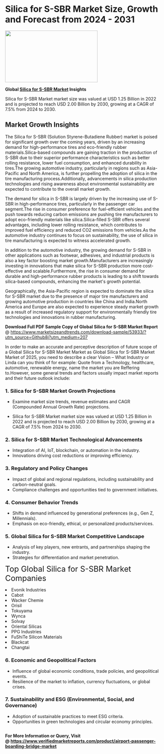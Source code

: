 <H1>Silica for S-SBR Market Size, Growth and Forecast from 2024 - 2031</H1><img class="aligncenter size-medium wp-image-584254" src="https://thirdeyenews.in/wp-content/uploads/2024/09/Global-Market-Research-300x168.jpeg" alt="" width="300" height="168" /><p><strong>Global&nbsp;<a href="https://www.marketsizeandtrends.com/download-sample/53933/?utm_source=Github8j?utm_medium=207">Silica for S-SBR Market</a> Insights</strong></p><p>Silica for S-SBR Market market size was valued at USD 1.25 Billion in 2022 and is projected to reach USD 2.00 Billion by 2030, growing at a CAGR of 7.5% from 2024 to 2030.</p><p><h2>Market Growth Insights</h2> <p>The Silica for S-SBR (Solution Styrene-Butadiene Rubber) market is poised for significant growth over the coming years, driven by an increasing demand for high-performance tires and eco-friendly rubber materials.Silica-based compounds are gaining traction in the production of S-SBR due to their superior performance characteristics such as better rolling resistance, lower fuel consumption, and enhanced durability in tires.The growing automotive industry, particularly in regions such as Asia-Pacific and North America, is further propelling the adoption of silica in the tire manufacturing process.Additionally, advancements in silica production technologies and rising awareness about environmental sustainability are expected to contribute to the overall market growth.</p> <p>The demand for silica in S-SBR is largely driven by the increasing use of S-SBR in high-performance tires, particularly in the passenger car segment.The rise in consumer preference for fuel-efficient vehicles and the push towards reducing carbon emissions are pushing tire manufacturers to adopt eco-friendly materials like silica.Silica-filled S-SBR offers several advantages, including lower rolling resistance, which contributes to improved fuel efficiency and reduced CO2 emissions from vehicles.As the automotive industry continues to focus on sustainability, the use of silica in tire manufacturing is expected to witness accelerated growth.</p> <p>In addition to the automotive industry, the growing demand for S-SBR in other applications such as footwear, adhesives, and industrial products is also a key factor boosting market growth.Manufacturers are increasingly investing in innovations that make silica for S-SBR production more cost-effective and scalable.Furthermore, the rise in consumer demand for durable and high-performance rubber products is leading to a shift towards silica-based compounds, enhancing the market's growth potential.</p> <p>Geographically, the Asia-Pacific region is expected to dominate the silica for S-SBR market due to the presence of major tire manufacturers and growing automotive production in countries like China and India.North America and Europe are also expected to experience steady market growth as a result of increased regulatory support for environmentally friendly tire technologies and innovations in rubber manufacturing.</p> <p><span class=""><strong>Download Full PDF Sample Copy of Global Silica for S-SBR Market Report</strong> @ <a href="https://www.marketsizeandtrends.com/download-sample/53933/?utm_source=Github8j?utm_medium=207" target="_blank">https://www.marketsizeandtrends.com/download-sample/53933/?utm_source=Github8j?utm_medium=207</a></span></p><p>In order to make an accurate and perceptive description of future scope of a Global&nbsp;Silica for S-SBR Market Market as Global&nbsp;Silica for S-SBR Market Market of 2025, you need to describe a clear Vision &ndash; What Industry or Linda can you think of for example: Quote from a Technology, healthcare, automotive, renewable energy, name the market you are Reffering to.However, some general trends and factors usually impact market reports and their future outlook include:</p><h3>1.&nbsp;<strong>Silica for S-SBR Market Growth Projections</strong></h3><ul><li>Examine market size trends, revenue estimates and CAGR (Compounded Annual Growth Rate) projections.</li><li><p>Silica for S-SBR Market market size was valued at USD 1.25 Billion in 2022 and is projected to reach USD 2.00 Billion by 2030, growing at a CAGR of 7.5% from 2024 to 2030.</p></li></ul><h3>2.&nbsp;<strong>Silica for S-SBR Market Technological Advancements</strong></h3><ul><li>Integration of AI, IoT, blockchain, or automation in the industry.</li><li>Innovations driving cost reductions or improving efficiency.</li></ul><h3>3.&nbsp;<strong>Regulatory and Policy Changes</strong></h3><ul><li>Impact of global and regional regulations, including sustainability and carbon-neutral goals.</li><li>Compliance challenges and opportunities tied to government initiatives.</li></ul><h3>4.&nbsp;<strong>Consumer Behavior Trends</strong></h3><ul><li>Shifts in demand influenced by generational preferences (e.g., Gen Z, Millennials).</li><li>Emphasis on eco-friendly, ethical, or personalized products/services.</li></ul><h3>5.&nbsp;<strong>Global Silica for S-SBR Market Competitive Landscape</strong></h3><ul><li>Analysis of key players, new entrants, and partnerships shaping the industry.</li><li>Strategies for differentiation and market penetration.</li></ul><p data-pm-slice="1 1 []"><span style="color: inherit; font-family: inherit; font-size: 25px;">Top Global Silica for S-SBR Market Companies</span></p><div class="" data-test-id=""><p><li>Evonik Industries</li><li> Cabot</li><li> Wacker Chemie</li><li> Orisil</li><li> Tokuyama</li><li> Wynca</li><li> Solvay</li><li> Oriental Silicas</li><li> PPG Industries</li><li> FuShiTe Silicon Materials</li><li> Blackcat</li><li> Changtai</li></p></div><h3>6.&nbsp;<strong>Economic and Geopolitical Factors</strong></h3><ul><li>Influence of global economic conditions, trade policies, and geopolitical events.</li><li>Resilience of the market to inflation, currency fluctuations, or global crises.</li></ul><h3>7.&nbsp;<strong>Sustainability and ESG (Environmental, Social, and Governance)</strong></h3><ul><li>Adoption of sustainable practices to meet ESG criteria.</li><li>Opportunities in green technologies and circular economy principles.</li></ul><h2><strong style="font-size: 14px;">For More Information or Query, Visit @&nbsp;</strong><a style="background-color: #ffffff; font-size: 14px;" href="https://www.marketsizeandtrends.com/report/silica-for-s-sbr-market/" target="_blank">https://www.verifiedmarketreports.com/product/airport-passenger-boarding-bridge-market</a></h2>